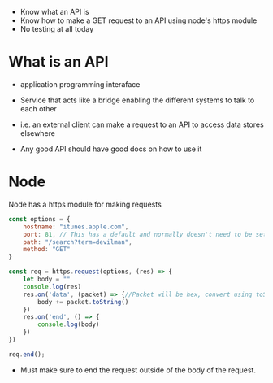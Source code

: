 - Know what an API is
- Know how to make a GET request to an API using node's https module
- No testing at all today
# What is an API
- application programming interaface
- Service that acts like a bridge enabling the different systems to talk to each other
- i.e. an external client can make a request to an API to access data stores elsewhere

- Any good API should have good docs on how to use it

# Node
Node has a https module for making requests

```js
const options = {
	hostname: "itunes.apple.com",
	port: 81, // This has a default and normally doesn't need to be set
	path: "/search?term=devilman",
	method: "GET"
}

const req = https.request(options, (res) => {
	let body = ""
	console.log(res)
	res.on('data', (packet) => {//Packet will be hex, convert using toString()
		body += packet.toString()
	})
	res.on('end', () => {
		console.log(body)
	})
})

req.end();
```

- Must make sure to end the request outside of the body of the request.